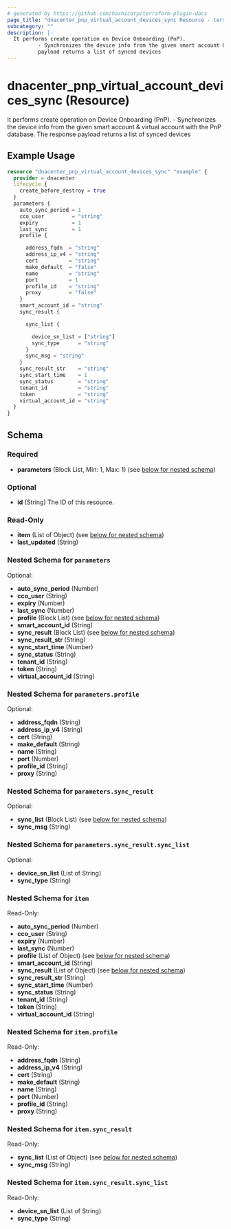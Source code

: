 ```yaml
---
# generated by https://github.com/hashicorp/terraform-plugin-docs
page_title: "dnacenter_pnp_virtual_account_devices_sync Resource - terraform-provider-dnacenter"
subcategory: ""
description: |-
  It performs create operation on Device Onboarding (PnP).
          - Synchronizes the device info from the given smart account & virtual account with the PnP database. The response
          payload returns a list of synced devices
---
```


# dnacenter_pnp_virtual_account_devices_sync (Resource)

It performs create operation on Device Onboarding (PnP).
		- Synchronizes the device info from the given smart account & virtual account with the PnP database. The response
		payload returns a list of synced devices

## Example Usage

```terraform
resource "dnacenter_pnp_virtual_account_devices_sync" "example" {
  provider = dnacenter
  lifecycle {
    create_before_destroy = true
  }
  parameters {
    auto_sync_period = 1
    cco_user         = "string"
    expiry           = 1
    last_sync        = 1
    profile {

      address_fqdn  = "string"
      address_ip_v4 = "string"
      cert          = "string"
      make_default  = "false"
      name          = "string"
      port          = 1
      profile_id    = "string"
      proxy         = "false"
    }
    smart_account_id = "string"
    sync_result {

      sync_list {

        device_sn_list = ["string"]
        sync_type      = "string"
      }
      sync_msg = "string"
    }
    sync_result_str    = "string"
    sync_start_time    = 1
    sync_status        = "string"
    tenant_id          = "string"
    token              = "string"
    virtual_account_id = "string"
  }
}
```

<!-- schema generated by tfplugindocs -->
## Schema

### Required

- **parameters** (Block List, Min: 1, Max: 1) (see [below for nested schema](#nestedblock--parameters))

### Optional

- **id** (String) The ID of this resource.

### Read-Only

- **item** (List of Object) (see [below for nested schema](#nestedatt--item))
- **last_updated** (String)

<a id="nestedblock--parameters"></a>
### Nested Schema for `parameters`

Optional:

- **auto_sync_period** (Number)
- **cco_user** (String)
- **expiry** (Number)
- **last_sync** (Number)
- **profile** (Block List) (see [below for nested schema](#nestedblock--parameters--profile))
- **smart_account_id** (String)
- **sync_result** (Block List) (see [below for nested schema](#nestedblock--parameters--sync_result))
- **sync_result_str** (String)
- **sync_start_time** (Number)
- **sync_status** (String)
- **tenant_id** (String)
- **token** (String)
- **virtual_account_id** (String)

<a id="nestedblock--parameters--profile"></a>
### Nested Schema for `parameters.profile`

Optional:

- **address_fqdn** (String)
- **address_ip_v4** (String)
- **cert** (String)
- **make_default** (String)
- **name** (String)
- **port** (Number)
- **profile_id** (String)
- **proxy** (String)


<a id="nestedblock--parameters--sync_result"></a>
### Nested Schema for `parameters.sync_result`

Optional:

- **sync_list** (Block List) (see [below for nested schema](#nestedblock--parameters--sync_result--sync_list))
- **sync_msg** (String)

<a id="nestedblock--parameters--sync_result--sync_list"></a>
### Nested Schema for `parameters.sync_result.sync_list`

Optional:

- **device_sn_list** (List of String)
- **sync_type** (String)




<a id="nestedatt--item"></a>
### Nested Schema for `item`

Read-Only:

- **auto_sync_period** (Number)
- **cco_user** (String)
- **expiry** (Number)
- **last_sync** (Number)
- **profile** (List of Object) (see [below for nested schema](#nestedobjatt--item--profile))
- **smart_account_id** (String)
- **sync_result** (List of Object) (see [below for nested schema](#nestedobjatt--item--sync_result))
- **sync_result_str** (String)
- **sync_start_time** (Number)
- **sync_status** (String)
- **tenant_id** (String)
- **token** (String)
- **virtual_account_id** (String)

<a id="nestedobjatt--item--profile"></a>
### Nested Schema for `item.profile`

Read-Only:

- **address_fqdn** (String)
- **address_ip_v4** (String)
- **cert** (String)
- **make_default** (String)
- **name** (String)
- **port** (Number)
- **profile_id** (String)
- **proxy** (String)


<a id="nestedobjatt--item--sync_result"></a>
### Nested Schema for `item.sync_result`

Read-Only:

- **sync_list** (List of Object) (see [below for nested schema](#nestedobjatt--item--sync_result--sync_list))
- **sync_msg** (String)

<a id="nestedobjatt--item--sync_result--sync_list"></a>
### Nested Schema for `item.sync_result.sync_list`

Read-Only:

- **device_sn_list** (List of String)
- **sync_type** (String)


